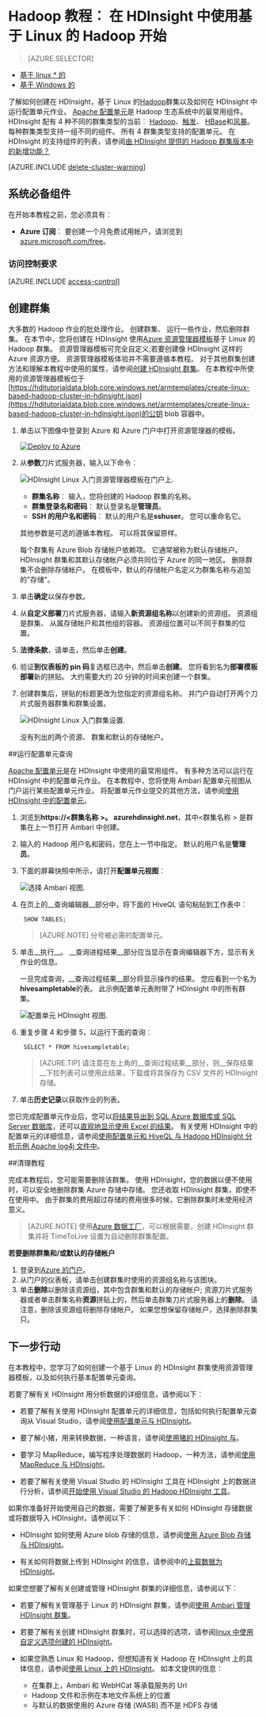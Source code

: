 <properties
    pageTitle="Linux 教程︰ 开始使用 Hadoop 和配置单元 |Microsoft Azure"
    description="按照本 Linux 教程在 HDInsight 中使用 Hadoop 开始。 了解如何设置 Linux 群集和查询数据的配置单元。"
    services="hdinsight"
    documentationCenter=""
    authors="mumian"
    manager="jhubbard"
    editor="cgronlun"
    tags="azure-portal"/>

<tags
    ms.service="hdinsight"
    ms.devlang="na"
    ms.topic="hero-article"
    ms.tgt_pltfrm="na"
    ms.workload="big-data"
    ms.date="09/14/2016"
    ms.author="jgao"/>

# <a name="hadoop-tutorial-get-started-using-linux-based-hadoop-in-hdinsight"></a>Hadoop 教程︰ 在 HDInsight 中使用基于 Linux 的 Hadoop 开始

> [AZURE.SELECTOR]
- [基于 linux * 的](hdinsight-hadoop-linux-tutorial-get-started.md)
- [基于 Windows 的](hdinsight-hadoop-tutorial-get-started-windows.md)

了解如何创建在 HDInsight，基于 Linux 的[Hadoop](http://hadoop.apache.org/)群集以及如何在 HDInsight 中运行配置单元作业。 [Apache 配置单元](https://hive.apache.org/)是 Hadoop 生态系统中的最常用组件。 HDInsight 配有 4 种不同的群集类型的当前︰ [Hadoop](hdinsight-hadoop-introduction.md)、[触发](hdinsight-apache-spark-overview.md)、 [HBase](hdinsight-hbase-overview.md)和[风暴](hdinsight-storm-overview.md)。  每种群集类型支持一组不同的组件。 所有 4 群集类型支持的配置单元。 在 HDInsight 的支持组件的列表，请参阅[由 HDInsight 提供的 Hadoop 群集版本中的新增功能？](hdinsight-component-versioning.md)  

[AZURE.INCLUDE [delete-cluster-warning](../../includes/hdinsight-delete-cluster-warning.md)]

## <a name="prerequisites"></a>系统必备组件

在开始本教程之前，您必须具有︰

- **Azure 订阅**︰ 要创建一个月免费试用帐户，请浏览到[azure.microsoft.com/free](https://azure.microsoft.com/free)。

### <a name="access-control-requirements"></a>访问控制要求

[AZURE.INCLUDE [access-control](../../includes/hdinsight-access-control-requirements.md)]

## <a name="create-cluster"></a>创建群集

大多数的 Hadoop 作业的批处理作业。 创建群集、 运行一些作业，然后删除群集。 在本节中，您将创建在 HDInsight 使用[Azure 资源管理器模板](../resource-group-template-deploy.md)基于 Linux 的 Hadoop 群集。 资源管理器模板可完全自定义;若要创建像 HDInsight 这样的 Azure 资源方便。 资源管理器模板体验并不需要遵循本教程。 对于其他群集创建方法和理解本教程中使用的属性，请参阅[创建 HDInsight 群集](hdinsight-hadoop-provision-linux-clusters.md)。 在本教程中所使用的资源管理器模板位于[https://hditutorialdata.blob.core.windows.net/armtemplates/create-linux-based-hadoop-cluster-in-hdinsight.json](https://hditutorialdata.blob.core.windows.net/armtemplates/create-linux-based-hadoop-cluster-in-hdinsight.json)的公钥 blob 容器中。 

1. 单击以下图像中登录到 Azure 和 Azure 门户中打开资源管理器的模板。 

    <a href="https://portal.azure.com/#create/Microsoft.Template/uri/https%3A%2F%2Fhditutorialdata.blob.core.windows.net%2Farmtemplates%2Fcreate-linux-based-hadoop-cluster-in-hdinsight.json" target="_blank"><img src="https://acom.azurecomcdn.net/80C57D/cdn/mediahandler/docarticles/dpsmedia-prod/azure.microsoft.com/en-us/documentation/articles/hdinsight-hbase-tutorial-get-started-linux/20160201111850/deploy-to-azure.png" alt="Deploy to Azure"></a>

2. 从**参数**刀片式服务器，输入以下命令︰

    ![HDInsight Linux 入门资源管理器模板在门户上](./media/hdinsight-hadoop-linux-tutorial-get-started/hdinsight-linux-get-started-arm-template-on-portal.png).

    - **群集名称**︰ 输入，您将创建的 Hadoop 群集的名称。
    - **群集登录名和密码**︰ 默认登录名是**管理员**。
    - **SSH 的用户名和密码**︰ 默认的用户名是**sshuser**。  您可以重命名它。 
    
    其他参数是可选的遵循本教程。 可以将其保留原样。 
    
    每个群集有 Azure Blob 存储帐户依赖项。 它通常被称为默认存储帐户。 HDInsight 群集和其默认存储帐户必须共同位于 Azure 的同一地区。 删除群集不会删除存储帐户。 在模板中，默认的存储帐户名定义为群集名称与追加的"存储"。 
    
3. 单击**确定**以保存参数。
4. 从**自定义部署**刀片式服务器，请输入**新资源组名称**以创建新的资源组。  资源组是群集、 从属存储帐户和其他组的容器。 资源组位置可以不同于群集的位置。
5. **法律条款**，请单击，然后单击**创建**。
6. 验证**到仪表板的 pin 码**复选框已选中，然后单击**创建**。 您将看到名为**部署模板部署**新的拼贴。 大约需要大约 20 分钟的时间来创建一个群集。 
7.  创建群集后，拼贴的标题更改为您指定的资源组名称。 并门户自动打开两个刀片式服务器群集和群集设置。 

    ![HDInsight Linux 入门群集设置](./media/hdinsight-hadoop-linux-tutorial-get-started/hdinsight-linux-get-started-cluster-settings.png).

    没有列出的两个资源、 群集和默认的存储帐户。

##<a name="run-hive-queries"></a>运行配置单元查询

[Apache 配置单元](hdinsight-use-hive.md)是在 HDInsight 中使用的最常用组件。 有多种方法可以运行在 HDInsight 中的配置单元作业。 在本教程中，您将使用 Ambari 配置单元视图从门户运行某些配置单元作业。 将配置单元作业提交的其他方法，请参阅[使用 HDInsight 中的配置单元](hdinsight-use-hive.md)。

1. 浏览到**https://&lt;群集名称 >。 azurehdinsight.net**，其中&lt;群集名称 > 是群集在上一节打开 Ambari 中创建。
2. 输入的 Hadoop 用户名和密码，您在上一节中指定。 默认的用户名是**管理员**。
3. 下面的屏幕快照中所示，请打开**配置单元视图**︰

    ![选择 Ambari 视图](./media/hdinsight-hadoop-linux-tutorial-get-started/selecthiveview.png).
4. 在页上的__查询编辑器__部分中，将下面的 HiveQL 语句粘贴到工作表中︰

        SHOW TABLES;

    >[AZURE.NOTE] 分号被必需的配置单元。       
        
5. 单击__执行__。 __查询进程结果__部分应当显示在查询编辑器下方，显示有关作业的信息。 

    一旦完成查询，__查询过程结果__部分将显示操作的结果。 您应看到一个名为**hivesampletable**的表。 此示例配置单元表附带了 HDInsight 中的所有群集。

    ![配置单元 HDInsight 视图](./media/hdinsight-hadoop-linux-tutorial-get-started/hiveview.png).

6. 重复步骤 4 和步骤 5，以运行下面的查询︰

        SELECT * FROM hivesampletable;

    > [AZURE.TIP] 请注意在左上角的__查询过程结果__部分，则__保存结果__下拉列表可以使用此结果，下载或将其保存为 CSV 文件的 HDInsight 存储。

7. 单击**历史记录**以获取作业的列表。

您已完成配置单元作业后，您可以[将结果导出到 SQL Azure 数据库或 SQL Server 数据库](hdinsight-use-sqoop-mac-linux.md)，还可以[直观地显示使用 Excel 的结果](hdinsight-connect-excel-power-query.md)。 有关使用 HDInsight 中的配置单元的详细信息，请参阅[使用配置单元和 HiveQL 与 Hadoop HDInsight 分析示例 Apache log4j 文件中](hdinsight-use-hive.md)。

##<a name="clean-up-the-tutorial"></a>清理教程

完成本教程后，您可能需要删除该群集。 使用 HDInsight，您的数据以便不使用时，可以安全地删除群集 Azure 存储中存储。 您还收取 HDInsight 群集，即使不在使用中。 由于群集的费用超过存储的费用很多时候，它删除群集时未使用经济意义。 

>[AZURE.NOTE] 使用[Azure 数据工厂](hdinsight-hadoop-create-linux-clusters-adf.md)，可以根据需要，创建 HDInsight 群集并将 TimeToLive 设置为自动删除群集配置。 

**若要删除群集和/或默认的存储帐户**

1. 登录到[Azure 的门户](https://portal.azure.com)。
2. 从门户的仪表板，请单击创建群集时使用的资源组名称与该图块。
3. 单击**删除**以删除该资源组，其中包含群集和默认的存储帐户; 资源刀片式服务器或者单击群集名称**资源**拼贴上的，然后单击群集刀片式服务器上的**删除**。 请注意，删除该资源组将删除存储帐户。 如果您想保留存储帐户，选择删除群集只。

## <a name="next-steps"></a>下一步行动

在本教程中，您学习了如何创建一个基于 Linux 的 HDInsight 群集使用资源管理器模板，以及如何执行基本配置单元查询。

若要了解有关 HDInsight 用分析数据的详细信息，请参阅以下︰

- 若要了解有关使用 HDInsight 配置单元的详细信息，包括如何执行配置单元查询从 Visual Studio，请参阅[使用配置单元与 HDInsight][hdinsight-use-hive]。

- 要了解小猪，用来转换数据，一种语言，请参阅[使用猪的 HDInsight 与][hdinsight-use-pig]。

- 要学习 MapReduce，编写程序处理数据的 Hadoop，一种方法，请参阅[使用 MapReduce 与 HDInsight][hdinsight-use-mapreduce]。

- 若要了解有关使用 Visual Studio 的 HDInsight 工具在 HDInsight 上的数据进行分析，请参阅[开始使用 Visual Studio 的 Hadoop HDInsight 工具](hdinsight-hadoop-visual-studio-tools-get-started.md)。

如果你准备好开始使用自己的数据，需要了解更多有关如何 HDInsight 存储数据或将数据导入 HDInsight，请参阅以下︰

- HDInsight 如何使用 Azure blob 存储的信息，请参阅[使用 Azure Blob 存储与 HDInsight](hdinsight-hadoop-use-blob-storage.md)。

- 有关如何将数据上传到 HDInsight 的信息，请参阅中的[上载数据为 HDInsight][hdinsight-upload-data]。

如果您想要了解有关创建或管理 HDInsight 群集的详细信息，请参阅以下︰

- 若要了解有关管理基于 Linux 的 HDInsight 群集，请参阅[使用 Ambari 管理 HDInsight 群集](hdinsight-hadoop-manage-ambari.md)。

- 若要了解有关创建 HDInsight 群集时，可以选择的选项，请参阅[linux 中使用自定义选项创建的 HDInsight](hdinsight-hadoop-provision-linux-clusters.md)。

- 如果您熟悉 Linux 和 Hadoop，但想知道有关 Hadoop 在 HDInsight 上的具体信息，请参阅[使用 Linux 上的 HDInsight](hdinsight-hadoop-linux-information.md)。 如本文提供的信息︰

    * 在集群上，Ambari 和 WebHCat 等承载服务的 Url
    * Hadoop 文件和示例在本地文件系统上的位置
    * 与默认的数据使用的 Azure 存储 (WASB) 而不是 HDFS 存储


[1]: ../HDInsight/hdinsight-hadoop-visual-studio-tools-get-started.md

[hdinsight-provision]: hdinsight-provision-clusters.md
[hdinsight-admin-powershell]: hdinsight-administer-use-powershell.md
[hdinsight-upload-data]: hdinsight-upload-data.md
[hdinsight-use-mapreduce]: hdinsight-use-mapreduce.md
[hdinsight-use-hive]: hdinsight-use-hive.md
[hdinsight-use-pig]: hdinsight-use-pig.md

[powershell-download]: http://go.microsoft.com/fwlink/p/?linkid=320376&clcid=0x409
[powershell-install-configure]: powershell-install-configure.md
[powershell-open]: powershell-install-configure.md#Install

[img-hdi-dashboard]: ./media/hdinsight-hadoop-tutorial-get-started-windows/HDI.dashboard.png
[img-hdi-dashboard-query-select]: ./media/hdinsight-hadoop-tutorial-get-started-windows/HDI.dashboard.query.select.png
[img-hdi-dashboard-query-select-result]: ./media/hdinsight-hadoop-tutorial-get-started-windows/HDI.dashboard.query.select.result.png
[img-hdi-dashboard-query-select-result-output]: ./media/hdinsight-hadoop-tutorial-get-started-windows/HDI.dashboard.query.select.result.output.png
[img-hdi-dashboard-query-browse-output]: ./media/hdinsight-hadoop-tutorial-get-started-windows/HDI.dashboard.query.browse.output.png
[image-hdi-clusterstatus]: ./media/hdinsight-hadoop-tutorial-get-started-windows/HDI.ClusterStatus.png
[image-hdi-gettingstarted-powerquery-importdata]: ./media/hdinsight-hadoop-tutorial-get-started-windows/HDI.GettingStarted.PowerQuery.ImportData.png
[image-hdi-gettingstarted-powerquery-importdata2]: ./media/hdinsight-hadoop-tutorial-get-started-windows/HDI.GettingStarted.PowerQuery.ImportData2.png

